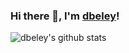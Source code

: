 ### Hi there 👋, I'm [dbeley](https://dbeley.ovh/en)!

<!--
**dbeley/dbeley** is a ✨ _special_ ✨ repository because its `README.md` (this file) appears on your GitHub profile.

Here are some ideas to get you started:

- 🔭 I’m currently working on ...
- 🌱 I’m currently learning ...
- 👯 I’m looking to collaborate on ...
- 🤔 I’m looking for help with ...
- 💬 Ask me about ...
- 📫 How to reach me: ...
- 😄 Pronouns: ...
- ⚡ Fun fact: ...
-->

![dbeley's github stats](https://github-readme-stats.vercel.app/api?username=dbeley&bg_color=30,e96443,904e95&title_color=fff&text_color=fff&show_icons=true)
